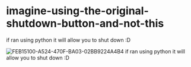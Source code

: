 # imagine-using-the-original-shutdown-button-and-not-this 
if ran using python it will allow you to shut down :D

![FEB15100-A524-470F-BA03-02BB9224A4B4](https://user-images.githubusercontent.com/107148755/205296260-8d3ffe0f-3fc2-48a8-b14c-ce4b621c6459.jpeg)
if ran using python it will allow you to shut down :D
